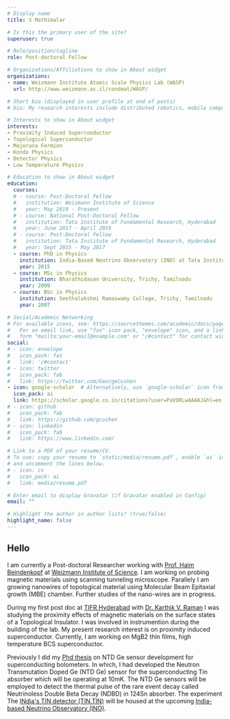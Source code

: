 ```yaml
---
# Display name
title: S Mathimalar

# Is this the primary user of the site?
superuser: true

# Role/position/tagline
role: Post-doctoral Fellow

# Organizations/Affiliations to show in About widget
organizations:
- name: Weizmann Institute Atomic Scale Physics Lab (WASP)
  url: http://www.weizmann.ac.il/condmat/WASP/

# Short bio (displayed in user profile at end of posts)
# bio: My research interests include distributed robotics, mobile computing and programmable matter.

# Interests to show in About widget
interests:
- Proximity Induced Superconductor
- Topological Superconductor
- Majorana Fermion
- Kondo Physics
- Detector Physics
- Low Temperature Physics

# Education to show in About widget
education:
  courses:
  # - course: Post-Doctoral Fellow
  #   institution: Weizmann Institute of Science
  #   year: May 2019 - Present
  # - course: National Post-Doctoral Fellow
  #   institution: Tata Institute of Fundamental Research, Hyderabad
  #   year: June 2017 - April 2019
  # - course: Post-Doctoral Fellow
  #   institution: Tata Institute of Fundamental Research, Hyderabad
  #   year: Sept 2015 - May 2017
  - course: PhD in Physics
    institution: India-Based Neutrino Observatory (INO) at Tata Institute of Fundamental Research, Mumbai
    year: 2015
  - course: MSc in Physics
    institution: Bharathidasan University, Trichy, Tamilnadu
    year: 2009
  - course: BSc in Physics
    institution: Seethalakshmi Ramaswamy College, Trichy, Tamilnadu
    year: 2007

# Social/Academic Networking
# For available icons, see: https://sourcethemes.com/academic/docs/page-builder/#icons
#   For an email link, use "fas" icon pack, "envelope" icon, and a link in the
#   form "mailto:your-email@example.com" or "/#contact" for contact widget.
social:
# - icon: envelope
#   icon_pack: fas
#   link: '/#contact'
# - icon: twitter
#   icon_pack: fab
#   link: https://twitter.com/GeorgeCushen
- icon: google-scholar  # Alternatively, use `google-scholar` icon from `ai` icon pack
  icon_pack: ai
  link: https://scholar.google.co.in/citations?user=PaVORLwAAAAJ&hl=en
# - icon: github
#   icon_pack: fab
#   link: https://github.com/gcushen
# - icon: linkedin
#   icon_pack: fab
#   link: https://www.linkedin.com/

# Link to a PDF of your resume/CV.
# To use: copy your resume to `static/media/resume.pdf`, enable `ai` icons in `params.toml`, 
# and uncomment the lines below.
# - icon: cv
#   icon_pack: ai
#   link: media/resume.pdf

# Enter email to display Gravatar (if Gravatar enabled in Config)
email: ""

# Highlight the author in author lists? (true/false)
highlight_name: false
---
```


<h2>Hello</h2>

I am currently a Post-doctoral Researcher working with [Prof. Haim Beindenkopf](http://www.weizmann.ac.il/condmat/WASP/group-members) at [Weizmann Institute of Science](https://www.weizmann.ac.il/pages/). I am working on probing magnetic materials using scanning tunneling microscope. Parallely I am growing nanowires of topological material using Molecular Beam Epitaxial growth (MBE) chamber. Further studies of the nano-wires are in progress.

During my first post doc at [TIFR Hyderabad](https://www.tifrh.res.in/) with [Dr. Karthik V. Raman](https://www.tifrh.res.in/~raman) I was studying the proximity effects of magnetic materials on the surface states of a Topological Insulator. I was involved in instrumention during the building of the lab. My present research interest is on proximity induced superconductor. Currently, I am working on MgB2 thin films, high temperature BCS superconductor. 

Previously I did my [Phd thesis](http://www.ino.tifr.res.in/ino/theses/Thesis_Mathimalar.pdf) on NTD Ge sensor development for
superconducting bolometers.  In which, I had developed the Neutron Transmutation Doped Ge (NTD Ge) sensor for the superconducting Tin absorber which will be operating at 10mK. The NTD Ge sensors will be employed to detect the thermal pulse of the rare event decay called Neutrinoless Double Beta Decay (NDBD) in 124Sn absorber. The experiment The [INdia's TIN detector (TIN.TIN)](http://www.tifr.res.in/~tin.tin/) will be housed at the upcoming [India-based Neutrino Observatory (INO)](http://www.ino.tifr.res.in/ino/). 
